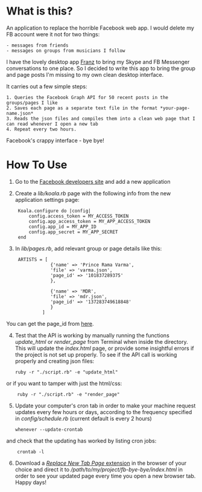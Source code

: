 # What is this?

An application to replace the horrible Facebook web app. I would delete my FB account were it not for two things:

    - messages from friends
    - messages on groups from musicians I follow

I have the lovely desktop app [Franz](http://meetfranz.com/) to bring my Skype and FB Messenger conversations to one place. So I decided to write this app to bring the group and page posts I'm missing to my own clean desktop interface. 

It carries out a few simple steps:

    1. Queries the Facebook Graph API for 50 recent posts in the groups/pages I like
    2. Saves each page as a separate text file in the format *your-page-name.json*
    3. Reads the json files and compiles them into a clean web page that I can read whenever I open a new tab
    4. Repeat every two hours.

Facebook's crappy interface - bye bye!

# How To Use

1. Go to the [Facebook developers site](https://developers.facebook.com/apps/) and add a new application
2. Create a _lib/koala.rb_ page with the following info from the new application settings page:   
     
        Koala.configure do |config|
            config.access_token = MY_ACCESS_TOKEN
            config.app_access_token = MY_APP_ACCESS_TOKEN
            config.app_id = MY_APP_ID
            config.app_secret = MY_APP_SECRET
        end

3. In _lib/pages.rb_, add relevant group or page details like this:

        ARTISTS = [
                    {'name' => 'Prince Rama Varma',
                    'file' => 'varma.json',
                    'page_id' => '101837289375'
                    },
                    
                    {'name' => 'MDR',
                    'file' => 'mdr.json',
                    'page_id' => '137283749618848'
                    }
                 ] 
You can get the page_id from [here](https://lookup-id.com/).

4.  Test that the API is working by manually running the functions *update_html* or *render_page* from Terminal when inside the directory. This will update the _index.html_ page, or provide some insightful errors if the project is not set up properly. To see if the API call is working properly and creating json files:
        
        ruby -r "./script.rb" -e "update_html"
or if you want to tamper with just the html/css: 

        ruby -r "./script.rb" -e "render_page"

5.  Update your computer's cron tab in order to make your machine request updates every few hours or days, according to the frequency specified in *config/schedule.rb* (current default is every 2 hours) 
        
        whenever --update-crontab
and check that the updating has worked by listing cron jobs: 
        
        crontab -l

6.  Download a [_Replace New Tab Page_ extension](https://chrome.google.com/webstore/detail/replace-new-tab-page/cnkhddihkmmiiclaipbaaelfojkmlkja) in the browser of your choice and direct it to */path/to/my/project/fb-bye-bye/index.html* in order to see your updated page every time you open a new browser tab. Happy days!


 


<!-- find FB group ID with https://lookup-id.com/ and copy-paste full url -->